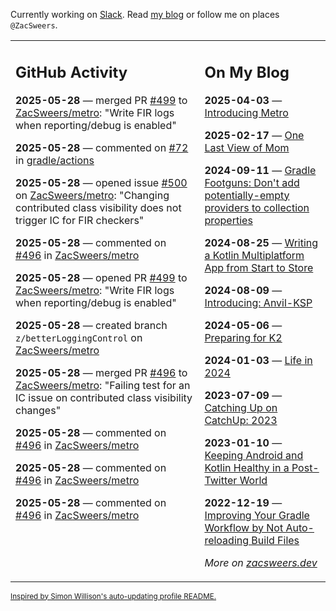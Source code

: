Currently working on [Slack](https://slack.com/). Read [my blog](https://zacsweers.dev/) or follow me on places `@ZacSweers`.

<table><tr><td valign="top" width="60%">

## GitHub Activity
<!-- githubActivity starts -->
**2025-05-28** — merged PR [#499](https://github.com/ZacSweers/metro/pull/499) to [ZacSweers/metro](https://github.com/ZacSweers/metro): "Write FIR logs when reporting/debug is enabled"

**2025-05-28** — commented on [#72](https://github.com/gradle/actions/issues/72#issuecomment-2917627152) in [gradle/actions](https://github.com/gradle/actions)

**2025-05-28** — opened issue [#500](https://github.com/ZacSweers/metro/issues/500) on [ZacSweers/metro](https://github.com/ZacSweers/metro): "Changing contributed class visibility does not trigger IC for FIR checkers"

**2025-05-28** — commented on [#496](https://github.com/ZacSweers/metro/pull/496#issuecomment-2917569323) in [ZacSweers/metro](https://github.com/ZacSweers/metro)

**2025-05-28** — opened PR [#499](https://github.com/ZacSweers/metro/pull/499) to [ZacSweers/metro](https://github.com/ZacSweers/metro): "Write FIR logs when reporting/debug is enabled"

**2025-05-28** — created branch `z/betterLoggingControl` on [ZacSweers/metro](https://github.com/ZacSweers/metro)

**2025-05-28** — merged PR [#496](https://github.com/ZacSweers/metro/pull/496) to [ZacSweers/metro](https://github.com/ZacSweers/metro): "Failing test for an IC issue on contributed class visibility changes"

**2025-05-28** — commented on [#496](https://github.com/ZacSweers/metro/pull/496#issuecomment-2917557691) in [ZacSweers/metro](https://github.com/ZacSweers/metro)

**2025-05-28** — commented on [#496](https://github.com/ZacSweers/metro/pull/496#issuecomment-2916275664) in [ZacSweers/metro](https://github.com/ZacSweers/metro)

**2025-05-28** — commented on [#496](https://github.com/ZacSweers/metro/pull/496#issuecomment-2915996479) in [ZacSweers/metro](https://github.com/ZacSweers/metro)
<!-- githubActivity ends -->
</td><td valign="top" width="40%">

## On My Blog
<!-- blog starts -->
**2025-04-03** — [Introducing Metro](https://www.zacsweers.dev/introducing-metro/)

**2025-02-17** — [One Last View of Mom](https://www.zacsweers.dev/one-last-view-of-mom/)

**2024-09-11** — [Gradle Footguns: Don't add potentially-empty providers to collection properties](https://www.zacsweers.dev/gradle-footgun-adding-empty-providers-to-collection-properties/)

**2024-08-25** — [Writing a Kotlin Multiplatform App from Start to Store](https://www.zacsweers.dev/writing-a-kotlin-multiplatform-app-from-start-to-store/)

**2024-08-09** — [Introducing: Anvil-KSP](https://www.zacsweers.dev/introducing-anvil-ksp/)

**2024-05-06** — [Preparing for K2](https://www.zacsweers.dev/preparing-for-k2/)

**2024-01-03** — [Life in 2024](https://www.zacsweers.dev/life-in-2024/)

**2023-07-09** — [Catching Up on CatchUp: 2023](https://www.zacsweers.dev/catching-up-on-catchup-2023/)

**2023-01-10** — [Keeping Android and Kotlin Healthy in a Post-Twitter World](https://www.zacsweers.dev/keeping-android-healthy/)

**2022-12-19** — [Improving Your Gradle Workflow by Not Auto-reloading Build Files](https://www.zacsweers.dev/improving-your-workflow-by-not-auto-reloading-build-files/)
<!-- blog ends -->
_More on [zacsweers.dev](https://zacsweers.dev/)_
</td></tr></table>

<sub><a href="https://simonwillison.net/2020/Jul/10/self-updating-profile-readme/">Inspired by Simon Willison's auto-updating profile README.</a></sub>